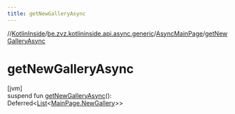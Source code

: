 ```yaml
---
title: getNewGalleryAsync
---
```

//[KotlinInside](../../../index.html)/[be.zvz.kotlininside.api.async.generic](../index.html)/[AsyncMainPage](index.html)/[getNewGalleryAsync](get-new-gallery-async.html)



# getNewGalleryAsync



[jvm]\
suspend fun [getNewGalleryAsync](get-new-gallery-async.html)(): Deferred&lt;[List](https://kotlinlang.org/api/latest/jvm/stdlib/kotlin.collections/-list/index.html)&lt;[MainPage.NewGallery](../../be.zvz.kotlininside.api.generic/-main-page/-new-gallery/index.html)&gt;&gt;





